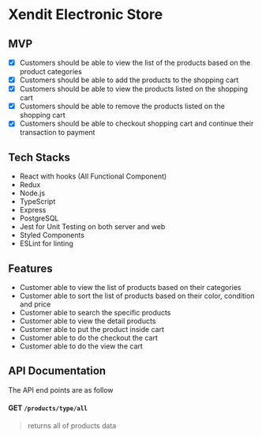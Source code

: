 # Xendit Electronic Store

## MVP
- [x] Customers should be able to view the list of the products based on the product categories
- [x] Customers should be able to add the products to the shopping cart
- [x] Customers should be able to view the products listed on the shopping cart
- [x] Customers should be able to remove the products listed on the shopping cart
- [x] Customers should be able to checkout shopping cart and continue their transaction to payment

## Tech Stacks

* React with hooks (All Functional Component)
* Redux
* Node.js
* TypeScript
* Express
* PostgreSQL
* Jest for Unit Testing on both server and web
* Styled Components
* ESLint for linting

## Features

* Customer able to view the list of products based on their categories
* Customer able to sort the list of products based on their color, condition and price
* Customer able to search the specific products
* Customer able to view the detail products
* Customer able to put the product inside cart
* Customer able to do the checkout the cart
* Customer able to do the view the cart

## API Documentation

The API end points are as follow
#### GET `/products/type/all`
> returns all of products data




